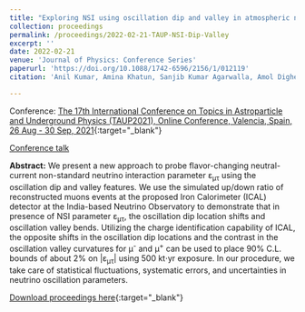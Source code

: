 ```yaml
---
title: "Exploring NSI using oscillation dip and valley in atmospheric neutrino experiments"
collection: proceedings
permalink: /proceedings/2022-02-21-TAUP-NSI-Dip-Valley
excerpt: ''
date: 2022-02-21
venue: 'Journal of Physics: Conference Series'
paperurl: 'https://doi.org/10.1088/1742-6596/2156/1/012119'
citation: 'Anil Kumar, Amina Khatun, Sanjib Kumar Agarwalla, Amol Dighe, &quot;Exploring NSI using oscillation dip and valley in atmospheric neutrino experiments&quot;, Proceedings of The 17th International Conference on Topics in Astroparticle and Underground Physics (TAUP2021), Online Conference, Valencia, Spain, 26 Aug - 30 Sep, 2021, <i>Journal of Physics: Conference Series</i> 2156 (2021) 012119.'

---
```


Conference: [The 17th International Conference on Topics in Astroparticle and Underground Physics (TAUP2021), Online Conference, Valencia, Spain, 26 Aug - 30 Sep, 2021](https://congresos.adeituv.es/TAUP2021/){:target="_blank"}

[Conference talk](https://anilak41.github.io/talks/2021-09-02-TAUP-2021-NSI-Dip-Valley)


**Abstract:** We present a new approach to probe flavor-changing neutral-current non-standard neutrino interaction parameter &epsilon;<sub>&mu;&tau;</sub> using the oscillation dip and valley features. We use the simulated up/down ratio of reconstructed muons events at the proposed Iron Calorimeter (ICAL) detector at the India-based Neutrino Observatory to demonstrate that in presence of NSI parameter &epsilon;<sub>&mu;&tau;</sub>, the oscillation dip location shifts and oscillation valley bends. Utilizing the charge identification capability of ICAL, the opposite shifts in the oscillation dip locations and the contrast in the oscillation valley curvatures for &mu;<sup>-</sup> and &mu;<sup>+</sup> can be used to place 90% C.L. bounds of about 2% on \|&epsilon;<sub>&mu;&tau;</sub>\| using 500 kt$\cdot$yr exposure. In our procedure, we take care of statistical fluctuations, systematic errors, and uncertainties in neutrino oscillation parameters.
 
[Download proceedings here](https://doi.org/10.1088/1742-6596/2156/1/012119){:target="_blank"}

